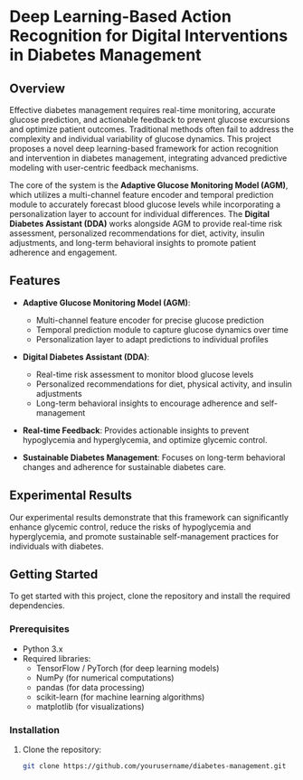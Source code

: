 # Deep Learning-Based Action Recognition for Digital Interventions in Diabetes Management

## Overview

Effective diabetes management requires real-time monitoring, accurate glucose prediction, and actionable feedback to prevent glucose excursions and optimize patient outcomes. Traditional methods often fail to address the complexity and individual variability of glucose dynamics. This project proposes a novel deep learning-based framework for action recognition and intervention in diabetes management, integrating advanced predictive modeling with user-centric feedback mechanisms.

The core of the system is the **Adaptive Glucose Monitoring Model (AGM)**, which utilizes a multi-channel feature encoder and temporal prediction module to accurately forecast blood glucose levels while incorporating a personalization layer to account for individual differences. The **Digital Diabetes Assistant (DDA)** works alongside AGM to provide real-time risk assessment, personalized recommendations for diet, activity, insulin adjustments, and long-term behavioral insights to promote patient adherence and engagement.

## Features

- **Adaptive Glucose Monitoring Model (AGM)**:
  - Multi-channel feature encoder for precise glucose prediction
  - Temporal prediction module to capture glucose dynamics over time
  - Personalization layer to adapt predictions to individual profiles

- **Digital Diabetes Assistant (DDA)**:
  - Real-time risk assessment to monitor blood glucose levels
  - Personalized recommendations for diet, physical activity, and insulin adjustments
  - Long-term behavioral insights to encourage adherence and self-management

- **Real-time Feedback**: Provides actionable insights to prevent hypoglycemia and hyperglycemia, and optimize glycemic control.

- **Sustainable Diabetes Management**: Focuses on long-term behavioral changes and adherence for sustainable diabetes care.

## Experimental Results

Our experimental results demonstrate that this framework can significantly enhance glycemic control, reduce the risks of hypoglycemia and hyperglycemia, and promote sustainable self-management practices for individuals with diabetes.

## Getting Started

To get started with this project, clone the repository and install the required dependencies.

### Prerequisites

- Python 3.x
- Required libraries:
  - TensorFlow / PyTorch (for deep learning models)
  - NumPy (for numerical computations)
  - pandas (for data processing)
  - scikit-learn (for machine learning algorithms)
  - matplotlib (for visualizations)

### Installation

1. Clone the repository:

   ```bash
   git clone https://github.com/yourusername/diabetes-management.git
